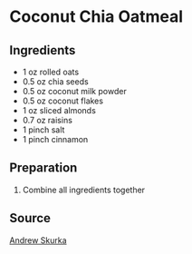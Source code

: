 # Coconut Chia Oatmeal
## Ingredients
- 1 oz rolled oats
- 0.5 oz chia seeds
- 0.5 oz coconut milk powder
- 0.5 oz coconut flakes
- 1 oz sliced almonds
- 0.7 oz raisins
- 1 pinch salt
- 1 pinch cinnamon
## Preparation
1. Combine all ingredients together
## Source
[Andrew Skurka](https://andrewskurka.com/breakfast-recipe-coconut-chia-oatmeal/)